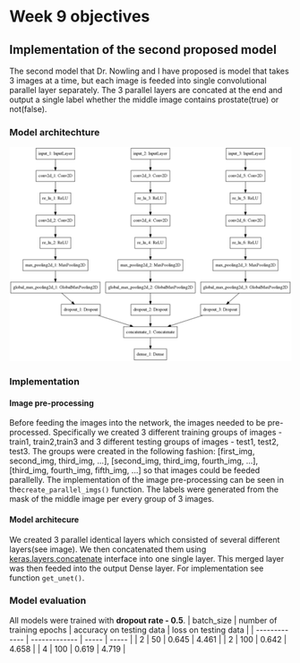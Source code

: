 # Week 9 objectives

## Implementation of the second proposed model
The second model that Dr. Nowling and I have proposed is model that takes 3 images at a time, but each image is feeded into single convolutional parallel layer separately. The 3 parallel layers are concated at the end and output a single label whether the middle image contains prostate(true) or not(false).

### Model architechture
![Parallel model architechture](./parallel_model.png)

### Implementation
#### Image pre-processing
Before feeding the images into the network, the images needed to be pre-processed. Specifically we created 3 different training groups of images - train1, train2,train3 and 3 different testing groups of images - test1, test2, test3. The groups were created in the following fashion: [first_img, second_img, third_img, ...], [second_img, third_img, fourth_img, ...],[third_img, fourth_img, fifth_img, ...] so that images could be feeded parallelly. The implementation of the image pre-processing can be seen in the`create_parallel_imgs()` function. The labels were generated from the mask of the middle image per every group of 3 images.

#### Model architecure
We created 3 parallel identical layers which consisted of several different layers(see image). We then concatenated them using [keras.layers.concatenate](https://keras.io/layers/merge/) interface into one single layer. This merged layer was then feeded into the output Dense layer. For implementation see function `get_unet()`.

### Model evaluation
All models were trained with **dropout rate - 0.5**.
| batch_size        | number of training epochs           | accuracy on testing data  | loss on testing data |
| ------------- | ------------- | ----- | ----- |
| 2     | 50 | 0.645 | 4.461    |
| 2      | 100      |   0.642 | 4.658 |
| 4 | 100      | 0.619    | 4.719 |


